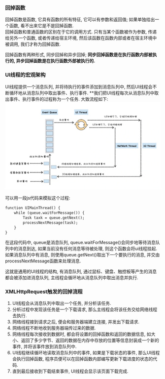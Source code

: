 ### 回掉函数
回掉函数是函数, 它具有函数的所有特征, 它可以有参数和返回值; 如果单独给出一个函数, 看不出来它是不是回掉函数.  
回掉函数和普通函数的区别在于它的调用方式. 只有当某个函数被作为参数, 传递给另外一个函数, 或者传递给宿主环境, 然后该函数在函数内部或者在宿主环境中被调用, 我们才称为回掉函数.  

回掉函数有两种形式, 同步回掉和异步回掉; **同步回掉函数是在执行函数内部被执行的, 异步回掉函数是在执行函数外部被执行的.**  


### UI线程的宏观架构  
UI线程提供一个消息队列, 并将待执行的事件添加到消息队列中, 然后UI线程会不断循环地从消息队列中取出事件、执行事件. **我们把UI线程每次从消息队列中取出事件、执行事件的过程称为一个任务. 大致流程如下:  
![avatar](./assets/通用ui线程架构.webp)  

可以用一段js代码来模拟这个过程: 
```
function UIMainThread() {
    while (queue.waitForMessage()) {
        Task taxk = queue.getNext();
        processNextMessage(task);
    }
}
```
在这段代码中, queue是消息队列, queue.waitForMessage()会同步地等待消息队列中的消息到达, 如果当前没有任何消息等待被处理, 则这个函数会将ui线程挂起. 如果消息队列中有消息, 则使用queue.getNext()取出下一个要执行的消息, 并交由processNextMessage函数来处理消息.  


这就是通用的UI线程的结构, 有消息队列, 通过鼠标、键盘、触控板等产生的消息都会被添加进消息队列, 主线程会循环地从消息队列中取出消息并执行.   



### XMLHttpRequest触发的回掉流程
1. UI线程会从消息队列中取出一个任务, 并分析该任务.  
2. 分析过程中发现该任务是一个下载请求, 那么主线程会将该任务交给网络线程去执行.  
3. 网络线程接到请求之后, 便会和服务器端建立连接, 并发出下载请求. 
4. 网络线程不断地收到服务器端传过来的数据. 
5. 网络线程每次接收到数据时, 都会将设置的回掉函数和返回的数据信息, 如大小、返回了多少字节、返回的数据在内存中存放的位置等信息封装成一个新的事件, 并将该事件放到消息队列中.  
6. UI线程继续循环地读取消息队列中的事件, 如果是下载状态的事件, 那么UI线程会执行回掉函数, 程序员便可以在回掉函数内部编写更新下载进度的状态的代码.  
7. 直到最后接收到下载结束事件, UI线程会显示该页面下载完成.  